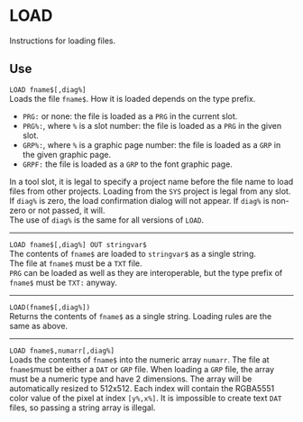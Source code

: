 # LOAD #
Instructions for loading files.

## Use ##
`LOAD fname$[,diag%]`  
Loads the file `fname$`. How it is loaded depends on the type prefix.  
- `PRG:` or none: the file is loaded as a `PRG` in the current slot.
- `PRG%:`, where `%` is a slot number: the file is loaded as a `PRG` in the given slot.
- `GRP%:`, where `%` is a graphic page number: the file is loaded as a `GRP` in the given graphic page.
- `GRPF:` the file is loaded as a `GRP` to the font graphic page.

In a tool slot, it is legal to specify a project name before
the file name to load files from other projects.
Loading from the `SYS` project is legal from any slot.  
If `diag%` is zero, the load confirmation dialog will not appear.
If `diag%` is non-zero or not passed, it will.  
The use of `diag%` is the same for all versions of `LOAD`.
- - -
`LOAD fname$[,diag%] OUT stringvar$`  
The contents of `fname$` are loaded to `stringvar$` as a single string.  
The file at `fname$` must be a `TXT` file.  
`PRG` can be loaded as well as they are interoperable,
but the type prefix of `fname$` must be `TXT:` anyway.
- - -
`LOAD(fname$[,diag%])`  
Returns the contents of `fname$` as a single string. Loading rules are the same as above.
- - -
`LOAD fname$,numarr[,diag%]`  
Loads the contents of `fname$` into the numeric array `numarr`.
The file at `fname$`must be either a `DAT` or `GRP` file.
When loading a `GRP` file, the array must be a numeric type and have 2 dimensions.
The array will be automatically resized to 512x512. Each index will contain the
RGBA5551 color value of the pixel at index `[y%,x%]`.
It is impossible to create text `DAT` files, so passing a string array is illegal.
